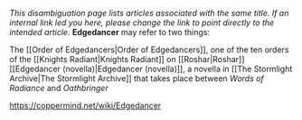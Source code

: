 *This disambiguation page lists articles associated with the same title.  If an internal link led you here, please change the link to point directly to the intended article.*
**Edgedancer** may refer to two things:

The [[Order of Edgedancers\|Order of Edgedancers]], one of the ten orders of the [[Knights Radiant\|Knights Radiant]] on [[Roshar\|Roshar]]
[[Edgedancer (novella)\|Edgedancer (novella)]], a novella in [[The Stormlight Archive\|The Stormlight Archive]] that takes place between *Words of Radiance* and *Oathbringer*


https://coppermind.net/wiki/Edgedancer